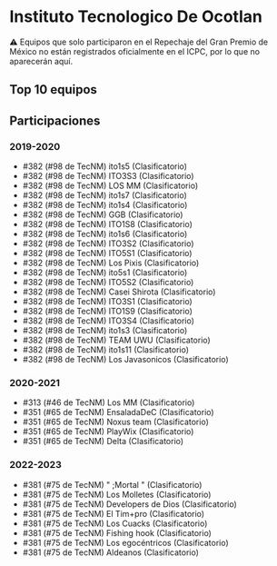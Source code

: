 # Instituto Tecnologico De Ocotlan

:warning: Equipos que solo participaron en el Repechaje del Gran Premio de México no están registrados oficialmente en el ICPC, por lo que no aparecerán aquí.

## Top 10 equipos


## Participaciones

### 2019-2020

- #382 (#98 de TecNM) ito1s5 (Clasificatorio)
- #382 (#98 de TecNM) ITO3S3 (Clasificatorio)
- #382 (#98 de TecNM) LOS MM (Clasificatorio)
- #382 (#98 de TecNM) ito1s7 (Clasificatorio)
- #382 (#98 de TecNM) ito1s4 (Clasificatorio)
- #382 (#98 de TecNM) GGB (Clasificatorio)
- #382 (#98 de TecNM) ITO1S8 (Clasificatorio)
- #382 (#98 de TecNM) ito1s6 (Clasificatorio)
- #382 (#98 de TecNM) ITO3S2 (Clasificatorio)
- #382 (#98 de TecNM) ITO5S1 (Clasificatorio)
- #382 (#98 de TecNM) Los Pixis (Clasificatorio)
- #382 (#98 de TecNM) ito5s1 (Clasificatorio)
- #382 (#98 de TecNM) ITO5S2 (Clasificatorio)
- #382 (#98 de TecNM) Casei Shirota (Clasificatorio)
- #382 (#98 de TecNM) ITO3S1 (Clasificatorio)
- #382 (#98 de TecNM) ITO1S9 (Clasificatorio)
- #382 (#98 de TecNM) ITO3S4 (Clasificatorio)
- #382 (#98 de TecNM) ito1s3 (Clasificatorio)
- #382 (#98 de TecNM) TEAM UWU (Clasificatorio)
- #382 (#98 de TecNM) ito1s11 (Clasificatorio)
- #382 (#98 de TecNM) Los Javasonicos (Clasificatorio)

### 2020-2021

- #313 (#46 de TecNM) Los MM (Clasificatorio)
- #351 (#65 de TecNM) EnsaladaDeC (Clasificatorio)
- #351 (#65 de TecNM) Noxus team (Clasificatorio)
- #351 (#65 de TecNM) PlayWix (Clasificatorio)
- #351 (#65 de TecNM) Delta (Clasificatorio)

### 2022-2023

- #381 (#75 de TecNM) " ;Mortal " (Clasificatorio)
- #381 (#75 de TecNM) Los Molletes (Clasificatorio)
- #381 (#75 de TecNM) Developers de Dios (Clasificatorio)
- #381 (#75 de TecNM) El Tim+pro (Clasificatorio)
- #381 (#75 de TecNM) Los Cuacks (Clasificatorio)
- #381 (#75 de TecNM) Fishing hook (Clasificatorio)
- #381 (#75 de TecNM) Los egocéntricos (Clasificatorio)
- #381 (#75 de TecNM) Aldeanos (Clasificatorio)




